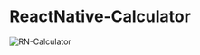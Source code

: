 # ReactNative-Calculator

![RN-Calculator](https://github.com/naimjeem/ReactNative-Calculator/blob/master/rn-calculator.jpg?raw=true)
